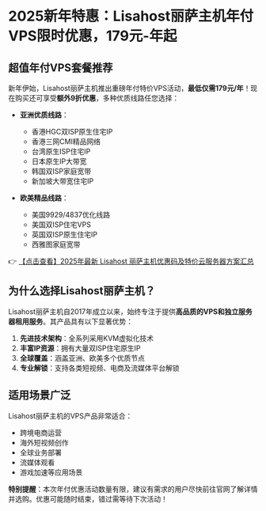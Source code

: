 # 2025新年特惠：Lisahost丽萨主机年付VPS限时优惠，179元-年起

## 超值年付VPS套餐推荐

新年伊始，Lisahost丽萨主机推出重磅年付特价VPS活动，**最低仅需179元/年**！现在购买还可享受**额外9折优惠**，多种优质线路任您选择：

- **亚洲优质线路**：
  - 香港HGC双ISP原生住宅IP
  - 香港三网CMI精品网络
  - 台湾原生ISP住宅IP
  - 日本原生IP大带宽
  - 韩国双ISP家庭宽带
  - 新加坡大带宽住宅IP

- **欧美精品线路**：
  - 美国9929/4837优化线路
  - 美国双ISP住宅VPS
  - 英国双ISP原生住宅IP
  - 西雅图家庭宽带

👉 [【点击查看】2025年最新 Lisahost 丽萨主机优惠码及特价云服务器方案汇总](https://bit.ly/lisazhuji)

## 为什么选择Lisahost丽萨主机？

Lisahost丽萨主机自2017年成立以来，始终专注于提供**高品质的VPS和独立服务器租用服务**。其产品具有以下显著优势：

1. **先进技术架构**：全系列采用KVM虚拟化技术
2. **丰富IP资源**：拥有大量双ISP住宅原生IP
3. **全球覆盖**：涵盖亚洲、欧美多个优质节点
4. **专业解锁**：支持各类短视频、电商及流媒体平台解锁

## 适用场景广泛

Lisahost丽萨主机的VPS产品非常适合：
- 跨境电商运营
- 海外短视频创作
- 全球业务部署
- 流媒体观看
- 游戏加速等应用场景

**特别提醒**：本次年付优惠活动数量有限，建议有需求的用户尽快前往官网了解详情并选购。优惠可能随时结束，错过需等待下次活动！